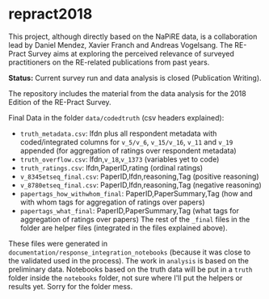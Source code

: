 # repract2018

This project, although directly based on the NaPiRE data, is a collaboration lead by Daniel Mendez, Xavier Franch and Andreas Vogelsang. The RE-Pract Survey aims at exploring the perceived relevance of surveyed practitioners on the RE-related publications from past years.

**Status:** Current survey run and data analysis is closed (Publication Writing).


The repository includes the material from the data analysis for the 2018 Edition of the RE-Pract Survey.

Final Data in the folder `data/codedtruth` (csv headers explained):
- `truth_metadata.csv`: lfdn plus all respondent metadata with coded/integrated columns for `v_5/v_6`, `v_15/v_16`, `v_11` and `v_19` appended (for aggregation of ratings over respondent metadata)
- `truth_overflow.csv`: lfdn,`v_18`,`v_1373` (variables yet to code)
- `truth_ratings.csv`: lfdn,PaperID,rating (ordinal ratings)
- `v_8345etseq_final.csv`: PaperID,lfdn,reasoning,Tag (positive reasoning)
- `v_8780etseq_final.csv`: PaperID,lfdn,reasoning,Tag (negative reasoning)
- `papertags_how_withwhom_final`: PaperID,PaperSummary,Tag (how and with whom tags for aggregation of ratings over papers)
- `papertags_what_final`: PaperID,PaperSummary,Tag (what tags for aggregation of ratings over papers)
The rest of the `_final` files in the folder are helper files (integrated in the files explained above).

These files were generated in `documentation/response_integration_notebooks` (because it was close to the validated used in the process).
The work in `analysis` is based on the preliminary data.
Notebooks based on the truth data will be put in a `truth` folder inside the `notebooks` folder, not sure where I'll put the helpers or results yet.
Sorry for the folder mess.

